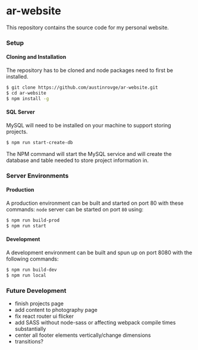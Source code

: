 # ar-website
This repository contains the source code for my personal website.

### Setup
#### Cloning and Installation
The repository has to be cloned and node packages need to first be installed.

``` bash
$ git clone https://github.com/austinrovge/ar-website.git
$ cd ar-website
$ npm install -g
```

#### SQL Server
MySQL will need to be installed on your machine to support storing projects.

```bash
$ npm run start-create-db
```

The NPM command will start the MySQL service and will create the database and table needed to store project information in.

### Server Environments
#### Production
A production environment can be built and started on port 80 with these commands:
`node` server can be started on port `80` using:

``` bash
$ npm run build-prod
$ npm run start
```

#### Development
A development environment can be built and spun up on port 8080 with the following commands:

``` bash
$ npm run build-dev
$ npm run local
```

### Future Development
* finish projects page
* add content to photography page
* fix react router ui flicker
* add SASS without node-sass or affecting webpack compile times substantially
* center all footer elements vertically/change dimensions
* transitions?
